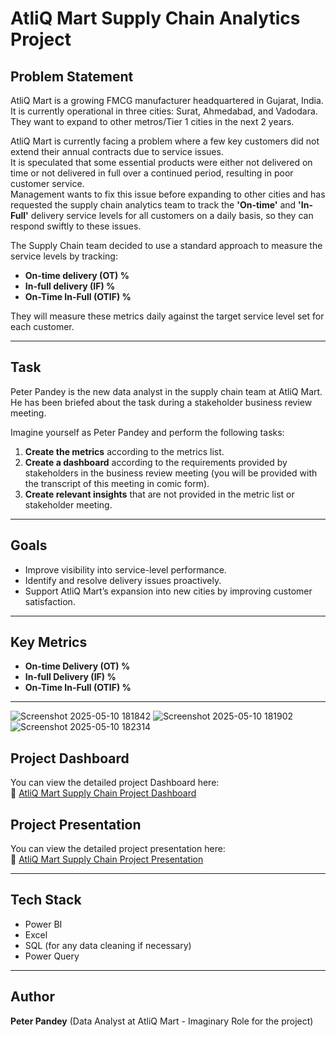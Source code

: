 # AtliQ Mart Supply Chain Analytics Project

## Problem Statement

AtliQ Mart is a growing FMCG manufacturer headquartered in Gujarat, India.  
It is currently operational in three cities: Surat, Ahmedabad, and Vadodara.  
They want to expand to other metros/Tier 1 cities in the next 2 years.

AtliQ Mart is currently facing a problem where a few key customers did not extend their annual contracts due to service issues.  
It is speculated that some essential products were either not delivered on time or not delivered in full over a continued period, resulting in poor customer service.  
Management wants to fix this issue before expanding to other cities and has requested the supply chain analytics team to track the **'On-time'** and **'In-Full'** delivery service levels for all customers on a daily basis, so they can respond swiftly to these issues.

The Supply Chain team decided to use a standard approach to measure the service levels by tracking:
- **On-time delivery (OT) %**
- **In-full delivery (IF) %**
- **On-Time In-Full (OTIF) %**

They will measure these metrics daily against the target service level set for each customer.

---

## Task

Peter Pandey is the new data analyst in the supply chain team at AtliQ Mart.  
He has been briefed about the task during a stakeholder business review meeting.

Imagine yourself as Peter Pandey and perform the following tasks:

1. **Create the metrics** according to the metrics list.
2. **Create a dashboard** according to the requirements provided by stakeholders in the business review meeting (you will be provided with the transcript of this meeting in comic form).
3. **Create relevant insights** that are not provided in the metric list or stakeholder meeting.

---

## Goals

- Improve visibility into service-level performance.
- Identify and resolve delivery issues proactively.
- Support AtliQ Mart’s expansion into new cities by improving customer satisfaction.

---

## Key Metrics

- **On-time Delivery (OT) %**
- **In-full Delivery (IF) %**
- **On-Time In-Full (OTIF) %**

---
![Screenshot 2025-05-10 181842](https://github.com/user-attachments/assets/82906d60-fad6-49e1-bc9c-6be089022c42)
![Screenshot 2025-05-10 181902](https://github.com/user-attachments/assets/5dc79881-afe1-4215-bab9-6f0336bae9e4)
![Screenshot 2025-05-10 182314](https://github.com/user-attachments/assets/23a43f1b-e909-4194-97df-b0009cfdc060)


## Project Dashboard
You can view the detailed project Dashboard here:  
🔗 [AtliQ Mart Supply Chain Project Dashboard](https://drive.google.com/file/d/1BYFJs296siWpdYNS82VvJDFoCz7CZRjc/view?usp=drive_link)

## Project Presentation

You can view the detailed project presentation here:  
🔗 [AtliQ Mart Supply Chain Project Presentation](https://1drv.ms/p/c/505b729f87249fbc/EdWkeTYFt-FDp42pVYhJhDgBX27DsUnqJ9nGayr1hFUlCw?e=FKp5pc)

---

## Tech Stack

- Power BI
- Excel
- SQL (for any data cleaning if necessary)
- Power Query

---

## Author

**Peter Pandey** (Data Analyst at AtliQ Mart - Imaginary Role for the project)

